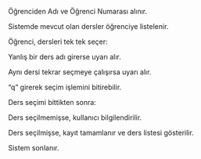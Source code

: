 

Öğrenciden Adı ve Öğrenci Numarası alınır.

Sistemde mevcut olan dersler öğrenciye listelenir.

Öğrenci, dersleri tek tek seçer:

Yanlış bir ders adı girerse uyarı alır.

Aynı dersi tekrar seçmeye çalışırsa uyarı alır.

“q” girerek seçim işlemini bitirebilir.

Ders seçimi bittikten sonra:

Ders seçilmemişse, kullanıcı bilgilendirilir.

Ders seçilmişse, kayıt tamamlanır ve ders listesi gösterilir.

Sistem sonlanır.
